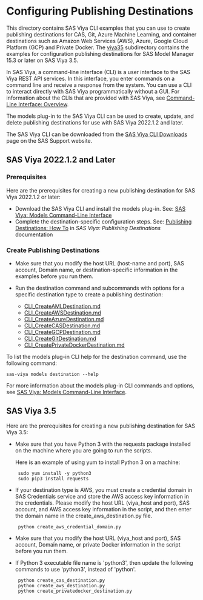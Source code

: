 # Configuring Publishing Destinations

This directory contains SAS Viya CLI examples that you can use to create publishing destinations for CAS, Git, Azure Machine Learning, and container destinations such as Amazon Web Services (AWS), Azure, Google Cloud Platform (GCP) and Private Docker. 
The [viya35](../../configuration/destinations/viya35) subdirectory contains the examples for configuration publishing destinations for SAS Model Manager 15.3 or later on SAS Viya 3.5.

In SAS Viya, a command-line interface (CLI) is a user interface to the SAS Viya REST API services. In this interface, you enter commands on a command line and receive a response from the system. 
You can use a CLI to interact directly with SAS Viya programmatically without a GUI. For information about the CLIs that are provided with SAS Viya, see [Command-Line Interface: Overview](https://documentation.sas.com/doc/en/sasadmincdc/default/calcli/n01xwtcatlinzrn1gztsglukb34a.htm).

The models plug-in to the SAS Viya CLI can be used to create, update, and delete publishing destinations for use with SAS Viya 2022.1.2 and later.

The SAS Viya CLI can be downloaded from the [SAS Viya CLI Downloads](https://support.sas.com/downloads/package.htm?pid=2512) page on the SAS Support website.

## SAS Viya 2022.1.2 and Later

### Prerequisites

Here are the prerequisites for creating a new publishing destination for SAS Viya 2022.1.2 or later:

* Download the SAS Viya CLI and install the models plug-in. See: [SAS Viya: Models Command-Line Interface](https://documentation.sas.com/?cdcId=mdlmgrcdc&cdcVersion=default&docsetId=mdlmgrcli&docsetTarget=titlepage.htm)
* Complete the destination-specific configuration steps. See: [Publishing Destinations: How To](https://documentation.sas.com/?cdcId=sasadmincdc&cdcVersion=default&docsetId=calpubdest&docsetTarget=p02scrqf37kexwn1gi60khpshifz.htm) in _SAS Viya: Publishing Destinations_ documentation
   
### Create Publishing Destinations

* Make sure that you modify the host URL (host-name and port), SAS account, Domain name, or destination-specific information in the examples before you run them.

* Run the destination command and subcommands with options for a specific destination type to create a publishing destination:

  * [CLI_CreateAMLDestination.md](./CLI_CreateAMLDestination.md)
  * [CLI_CreateAWSDestination.md](./CLI_CreateAWSDestination.md)
  * [CLI_CreateAzureDestination.md](./CLI_CreateAzureDestination.md)
  * [CLI_CreateCASDestination.md](./CLI_CreateCASDestination.md)
  * [CLI_CreateGCPDestination.md](./CLI_CreateGCPDestination.md)
  * [CLI_CreateGitDestination.md](./CLI_CreateGitDestination.md)
  * [CLI_CreatePrivateDockerDestination.md](./CLI_CreatePrivateDockerDestination.md)

To list the models plug-in CLI help for the destination command, use the following command:

```commandline
sas-viya models destination --help
```

For more information about the models plug-in CLI commands and options, see [SAS Viya: Models Command-Line Interface](https://documentation.sas.com/?cdcId=mdlmgrcdc&cdcVersion=default&docsetId=mdlmgrcli&docsetTarget=titlepage.htm).


## SAS Viya 3.5

Here are the prerequisites for creating a new publishing destination for SAS Viya 3.5:

* Make sure that you have Python 3 with the requests package installed on the machine where you are going to run the scripts.

  Here is an example of using yum to install Python 3 on a machine:

  ```
   sudo yum install -y python3
   sudo pip3 install requests
  ```

* If your destination type is AWS, you must create a credential domain in SAS Credentials service and store the AWS access key information in the credentials. Please modify the host URL (viya_host and port), SAS account, and AWS access key information in the script, and then enter the domain name in the create_aws_destination.py file.

  ```
   python create_aws_credential_domain.py
  ```

* Make sure that you modify the host URL (viya_host and port), SAS account, Domain name, or private Docker information in the script before you run them.

* If Python 3 executable file name is 'python3', then update the following commands to use 'python3', instead of 'python'.
  ```
   python create_cas_destination.py
   python create_aws_destination.py
   python create_privatedocker_destination.py
  ```
